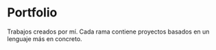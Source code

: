 # Portfolio
Trabajos creados por mí.
Cada rama contiene proyectos basados en un lenguaje más en concreto.

